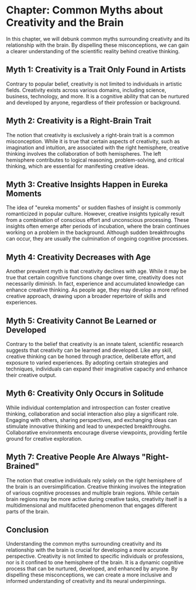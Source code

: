 Chapter: Common Myths about Creativity and the Brain
====================================================

In this chapter, we will debunk common myths surrounding creativity and its relationship with the brain. By dispelling these misconceptions, we can gain a clearer understanding of the scientific reality behind creative thinking.

Myth 1: Creativity is a Trait Only Found in Artists
---------------------------------------------------

Contrary to popular belief, creativity is not limited to individuals in artistic fields. Creativity exists across various domains, including science, business, technology, and more. It is a cognitive ability that can be nurtured and developed by anyone, regardless of their profession or background.

Myth 2: Creativity is a Right-Brain Trait
-----------------------------------------

The notion that creativity is exclusively a right-brain trait is a common misconception. While it is true that certain aspects of creativity, such as imagination and intuition, are associated with the right hemisphere, creative thinking involves the collaboration of both hemispheres. The left hemisphere contributes to logical reasoning, problem-solving, and critical thinking, which are essential for manifesting creative ideas.

Myth 3: Creative Insights Happen in Eureka Moments
--------------------------------------------------

The idea of "eureka moments" or sudden flashes of insight is commonly romanticized in popular culture. However, creative insights typically result from a combination of conscious effort and unconscious processing. These insights often emerge after periods of incubation, where the brain continues working on a problem in the background. Although sudden breakthroughs can occur, they are usually the culmination of ongoing cognitive processes.

Myth 4: Creativity Decreases with Age
-------------------------------------

Another prevalent myth is that creativity declines with age. While it may be true that certain cognitive functions change over time, creativity does not necessarily diminish. In fact, experience and accumulated knowledge can enhance creative thinking. As people age, they may develop a more refined creative approach, drawing upon a broader repertoire of skills and experiences.

Myth 5: Creativity Cannot Be Learned or Developed
-------------------------------------------------

Contrary to the belief that creativity is an innate talent, scientific research suggests that creativity can be learned and developed. Like any skill, creative thinking can be honed through practice, deliberate effort, and exposure to varied experiences. By adopting certain strategies and techniques, individuals can expand their imaginative capacity and enhance their creative output.

Myth 6: Creativity Only Occurs in Solitude
------------------------------------------

While individual contemplation and introspection can foster creative thinking, collaboration and social interaction also play a significant role. Engaging with others, sharing perspectives, and exchanging ideas can stimulate innovative thinking and lead to unexpected breakthroughs. Collaborative environments encourage diverse viewpoints, providing fertile ground for creative exploration.

Myth 7: Creative People Are Always "Right-Brained"
--------------------------------------------------

The notion that creative individuals rely solely on the right hemisphere of the brain is an oversimplification. Creative thinking involves the integration of various cognitive processes and multiple brain regions. While certain brain regions may be more active during creative tasks, creativity itself is a multidimensional and multifaceted phenomenon that engages different parts of the brain.

Conclusion
----------

Understanding the common myths surrounding creativity and its relationship with the brain is crucial for developing a more accurate perspective. Creativity is not limited to specific individuals or professions, nor is it confined to one hemisphere of the brain. It is a dynamic cognitive process that can be nurtured, developed, and enhanced by anyone. By dispelling these misconceptions, we can create a more inclusive and informed understanding of creativity and its neural underpinnings.

